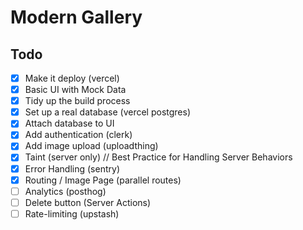 # Modern Gallery

## Todo

- [x] Make it deploy (vercel)
- [x] Basic UI with Mock Data
- [x] Tidy up the build process
- [x] Set up a real database (vercel postgres)
- [x] Attach database to UI
- [x] Add authentication (clerk)
- [x] Add image upload (uploadthing)
- [x] Taint (server only) // Best Practice for Handling Server Behaviors
- [x] Error Handling (sentry)
- [x] Routing / Image Page (parallel routes)
- [ ] Analytics (posthog)
- [ ] Delete button (Server Actions)
- [ ] Rate-limiting (upstash)
